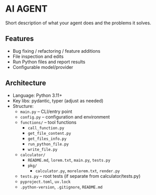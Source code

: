 # AI AGENT
Short description of what your agent does and the problems it solves.

## Features
- Bug fixing / refactoring / feature additions
- File inspection and edits
- Run Python files and report results
- Configurable model/provider

## Architecture
- Language: Python 3.11+
- Key libs: pydantic, typer (adjust as needed)
- Structure:
  - `main.py` – CLI/entry point
  - `config.py` – configuration and environment
  - `functions/` – tool functions
    - `call_function.py`
    - `get_file_content.py`
    - `get_files_info.py`
    - `run_python_file.py`
    - `write_file.py`
  - `calculator/`
    - `README.md`, `lorem.txt`, `main.py`, `tests.py`
    - `pkg/`
      - `calculator.py`, `morelorem.txt`, `render.py`
  - `tests.py` – root tests (if separate from calculator/tests.py)
  - `pyproject.toml`, `uv.lock`
  - `.python-version`, `.gitignore`, `README.md`
